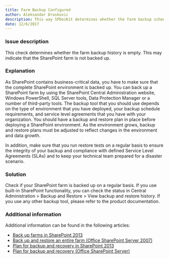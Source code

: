```yaml
---
title: Farm Backup Configured
author: Aleksandar Draskovic
description: This way SPDocKit determines whether the farm backup schedule is configured.
date: 12/6/2017
---
```

### Issue description

This check determines whether the farm backup history is empty. This may indicate that the SharePoint farm is not backed up.

### Explanation

As SharePoint contains business-critical data, you have to make sure that the complete SharePoint environment is backed up. You can back up a SharePoint farm by using the SharePoint Central Administration website, Windows PowerShell, SQL Server tools, Data Protection Manager or a number of third-party tools. The backup tool that you should use depends on the type of environment that you have deployed, your backup schedule requirements, and service level agreements that you have with your organization. You should have a backup and restore plan in place before deploying a SharePoint environment. As the environment grows, backup and restore plans must be adjusted to reflect changes in the environment and data growth.

In addition, make sure that you run restore tests on a regular basis to ensure the integrity of your backup and compliance with defined Service Level Agreements (SLAs) and to keep your technical team prepared for a disaster scenario.

### Solution

Check if your SharePoint farm is backed up on a regular basis. If you use built-in SharePoint functionality, you can check the status in Central Administration > Backup and Restore > View backup and restore history. If you use any other backup tool, please refer to the product documentation.

### Additional information

Additional information can be found in the following articles:

* [Back up farms in SharePoint 2013](https://technet.microsoft.com/en-us/library/ee428316.aspx)
* [Back up and restore an entire farm (Office SharePoint Server 2007)](https://technet.microsoft.com/en-ie/library/cc262412(v=office.12).aspx)
* [Plan for backup and recovery in SharePoint 2013](https://technet.microsoft.com/en-us/library/cc261687.aspx)
* [Plan for backup and recovery (Office SharePoint Server)](https://technet.microsoft.com/en-us/library/cc261687(v=office.12).aspx)